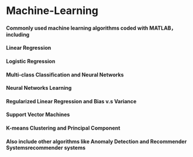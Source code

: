 # Machine-Learning
#### Commonly used machine learning algorithms coded with MATLAB，including

#### Linear Regression	
#### Logistic Regression	
#### Multi-class Classification and Neural Networks	
#### Neural Networks Learning	
#### Regularized Linear Regression and Bias v.s Variance	
#### Support Vector Machines
#### K-means Clustering and Principal Component

#### Also include other algorithms like Anomaly Detection and Recommender Systemsrecommender systems
